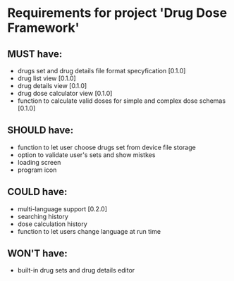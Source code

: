 # Requirements for project 'Drug Dose Framework'

## MUST have:
- drugs set and drug details file format specyfication [0.1.0]
- drug list view [0.1.0]
- drug details view [0.1.0]
- drug dose calculator view [0.1.0]
- function to calculate valid doses for simple and complex dose schemas [0.1.0]

## SHOULD have:
- function to let user choose drugs set from device file storage
- option to validate user's sets and show mistkes
- loading screen
- program icon

## COULD have:
- multi-language support [0.2.0]
- searching history
- dose calculation history
- function to let users change language at run time

## WON'T have:
- built-in drug sets and drug details editor 